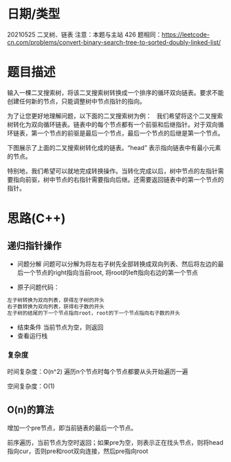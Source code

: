 
<!--
 * @Author: baisichen
 * @Date: 2021-05-10 10:20:04
 * @LastEditTime: 2021-07-10 19:46:23
 * @LastEditors: baisichen
 * @Description: 
-->
# 日期/类型
20210525 二叉树、链表
注意：本题与主站 426 题相同：https://leetcode-cn.com/problems/convert-binary-search-tree-to-sorted-doubly-linked-list/

# 题目描述
输入一棵二叉搜索树，将该二叉搜索树转换成一个排序的循环双向链表。要求不能创建任何新的节点，只能调整树中节点指针的指向。

为了让您更好地理解问题，以下面的二叉搜索树为例：
 
我们希望将这个二叉搜索树转化为双向循环链表。链表中的每个节点都有一个前驱和后继指针。对于双向循环链表，第一个节点的前驱是最后一个节点，最后一个节点的后继是第一个节点。

下图展示了上面的二叉搜索树转化成的链表。“head” 表示指向链表中有最小元素的节点。


特别地，我们希望可以就地完成转换操作。当转化完成以后，树中节点的左指针需要指向前驱，树中节点的右指针需要指向后继。还需要返回链表中的第一个节点的指针。


# 思路(C++)

## 递归指针操作
- 问题分解
  问题可以分解为将左右子树先全部转换成双向列表、然后将左边的最后一个节点的right指向当前root, 将root的left指向右边的第一个节点

- 原子问题代码：
``` cpp
左子树转换为双向列表，获得左子树的开头
右子数转换为双向列表，获得右子数的开头
左子树的结尾的下一个节点指向root，root的下一个节点指向右子数的开头
```

- 结束条件
  当前节点为空，则返回
- 查看运行栈
  
### 复杂度
时间复杂度：O(n^2) 遍历n个节点时每个节点都要从头开始遍历一遍

空间复杂度：O(1)

## O(n)的算法
增加一个pre节点，即当前链表的最后一个节点。

前序遍历，当前节点为空时返回；如果pre为空，则表示正在找头节点，则将head指向cur，否则pre和root双向连接，然后pre指向root